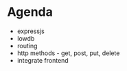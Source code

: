 # Agenda
- expressjs
- lowdb
- routing
- http methods - get, post, put, delete
- integrate frontend
